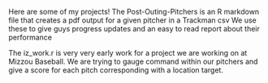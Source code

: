 Here are some of my projects!
The Post-Outing-Pitchers is an R markdown file that creates a pdf output for a given pitcher in a Trackman csv
We use these to give guys progress updates and an easy to read report about their performance

The iz_work.r is very very early work for a project we are working on at Mizzou Baseball. 
We are trying to gauge command within our pitchers and give a score for each pitch corresponding with a location target. 

